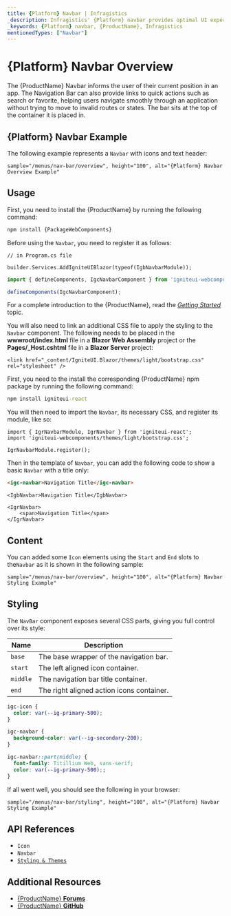 ```yaml
---
title: {Platform} Navbar | Infragistics
_description: Infragistics' {Platform} navbar provides optimal UI experience with seamless integration to allow users to move within an application smoothly. Improve your application with Ignite UI for  {Platform}!
_keywords: {Platform} navbar, {ProductName}, Infragistics
mentionedTypes: ["Navbar"]
---
```


# {Platform} Navbar Overview

The {ProductName} Navbar informs the user of their current position in an app. The Navigation Bar can also provide links to quick actions such as search or favorite, helping users navigate smoothly through an application without trying to move to invalid routes or states. The bar sits at the top of the container it is placed in.


## {Platform} Navbar Example

The following example represents a `Navbar` with icons and text header:

`sample="/menus/nav-bar/overview", height="100", alt="{Platform} Navbar Overview Example"`

## Usage

<!-- WebComponents -->
First, you need to install the {ProductName} by running the following command:

```cmd
npm install {PackageWebComponents}
```
<!-- end: WebComponents -->

Before using the `Navbar`, you need to register it as follows:


```razor
// in Program.cs file

builder.Services.AddIgniteUIBlazor(typeof(IgbNavbarModule));
```

```ts
import { defineComponents, IgcNavbarComponent } from 'igniteui-webcomponents';

defineComponents(IgcNavbarComponent);
```

For a complete introduction to the {ProductName}, read the [*Getting Started*](../general-getting-started.md) topic.

<!-- Blazor -->

You will also need to link an additional CSS file to apply the styling to the `Navbar` component. The following needs to be placed in the **wwwroot/index.html** file in a **Blazor Web Assembly** project or the **Pages/_Host.cshtml** file in a **Blazor Server** project:

```razor
<link href="_content/IgniteUI.Blazor/themes/light/bootstrap.css" rel="stylesheet" />
```

<!-- end: Blazor -->

<!-- React -->

First, you need to the install the corresponding {ProductName} npm package by running the following command:

```cmd
npm install igniteui-react
```

You will then need to import the `Navbar`, its necessary CSS, and register its module, like so:

```tsx
import { IgrNavbarModule, IgrNavbar } from 'igniteui-react';
import 'igniteui-webcomponents/themes/light/bootstrap.css';

IgrNavbarModule.register();
```

<!-- end: React -->

Then in the template of `Navbar`, you can add the following code to show a basic `Navbar` with a title only:

<!-- WebComponents -->

```html
<igc-navbar>Navigation Title</igc-navbar>
```

<!-- end: WebComponents -->

```razor
<IgbNavbar>Navigation Title</IgbNavbar>
```

```tsx
<IgrNavbar>
    <span>Navigation Title</span>
</IgrNavbar>
```

## Content

You can added some `Icon` elements using the `Start` and `End` slots to the`Navbar` as it is shown in the following sample:

`sample="/menus/nav-bar/overview", height="100", alt="{Platform} Navbar Styling Example"`

## Styling

The `NavBar` component exposes several CSS parts, giving you full control over its style:

|Name|Description|
|--|--|
| `base` | The base wrapper of the navigation bar. |
| `start` | The left aligned icon container. |
| `middle` | The navigation bar title container. |
| `end` | The right aligned action icons container. |

```css
igc-icon {
  color: var(--ig-primary-500);
}

igc-navbar {
  background-color: var(--ig-secondary-200);
}

igc-navbar::part(middle) {
  font-family: Titillium Web, sans-serif;
  color: var(--ig-primary-500);;
}
```

If all went well, you should see the following in your browser:

`sample="/menus/nav-bar/styling", height="100", alt="{Platform} Navbar Styling Example"`

<div class="divider"></div>


## API References

 - `Icon`
 - `Navbar`
 - [`Styling & Themes`](../themes/overview.md)

## Additional Resources

* [{ProductName} **Forums**]({ForumsLink})
* [{ProductName} **GitHub**]({GithubLink})